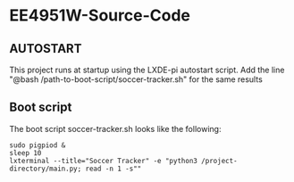 # EE4951W-Source-Code

## AUTOSTART

This project runs at startup using the LXDE-pi autostart script.
Add the line "@bash /path-to-boot-script/soccer-tracker.sh" for the same results

## Boot script

The boot script soccer-tracker.sh looks like the following:
```console
sudo pigpiod &
sleep 10
lxterminal --title="Soccer Tracker" -e "python3 /project-directory/main.py; read -n 1 -s"" 
```
